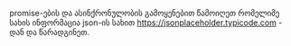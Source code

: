 promise-ების და ასინქრონულობის გამოყენებით წამოიღეთ რომელიმე სახის ინფორმაცია json-ის სახით https://jsonplaceholder.typicode.com - დან და წარადგინეთ.
